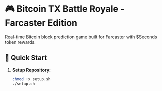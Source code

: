 # 🎮 Bitcoin TX Battle Royale - Farcaster Edition

Real-time Bitcoin block prediction game built for Farcaster with $Seconds token rewards.

## 🚀 Quick Start

1. **Setup Repository:**
   ```bash
   chmod +x setup.sh
   ./setup.sh
